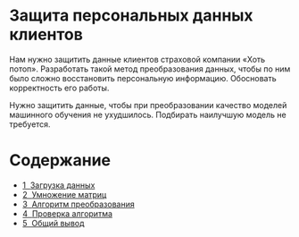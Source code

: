 # Защита персональных данных клиентов
Нам нужно защитить данные клиентов страховой компании «Хоть потоп». Разработать такой метод преобразования данных, чтобы по ним было сложно восстановить персональную информацию. Обосновать корректность его работы.

Нужно защитить данные, чтобы при преобразовании качество моделей машинного обучения не ухудшилось. Подбирать наилучшую модель не требуется.
<h1>Содержание<span class="tocSkip"></span></h1>
<div class="toc"><ul class="toc-item"><li><span><a href="#Загрузка-данных" data-toc-modified-id="Загрузка-данных-1"><span class="toc-item-num">1&nbsp;&nbsp;</span>Загрузка данных</a></span></li><li><span><a href="#Умножение-матриц" data-toc-modified-id="Умножение-матриц-2"><span class="toc-item-num">2&nbsp;&nbsp;</span>Умножение матриц</a></span></li><li><span><a href="#Алгоритм-преобразования" data-toc-modified-id="Алгоритм-преобразования-3"><span class="toc-item-num">3&nbsp;&nbsp;</span>Алгоритм преобразования</a></span></li><li><span><a href="#Проверка-алгоритма" data-toc-modified-id="Проверка-алгоритма-4"><span class="toc-item-num">4&nbsp;&nbsp;</span>Проверка алгоритма</a></span></li><li><span><a href="#Общий-вывод" data-toc-modified-id="Общий-вывод-5"><span class="toc-item-num">5&nbsp;&nbsp;</span>Общий вывод</a></span></li>
